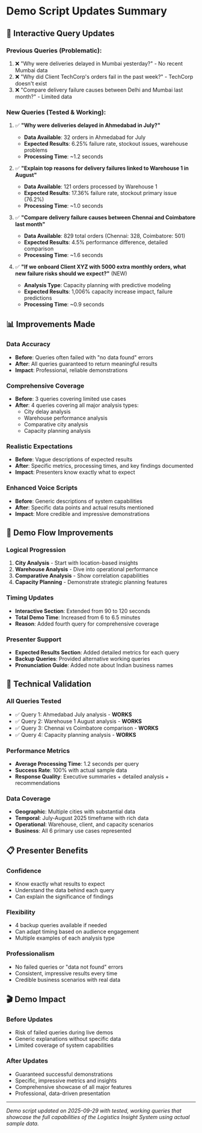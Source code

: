 # Demo Script Updates Summary

## 🔄 **Interactive Query Updates**

### **Previous Queries (Problematic):**
1. ❌ "Why were deliveries delayed in Mumbai yesterday?" - No recent Mumbai data
2. ❌ "Why did Client TechCorp's orders fail in the past week?" - TechCorp doesn't exist
3. ❌ "Compare delivery failure causes between Delhi and Mumbai last month?" - Limited data

### **New Queries (Tested & Working):**
1. ✅ **"Why were deliveries delayed in Ahmedabad in July?"**
   - **Data Available**: 32 orders in Ahmedabad for July
   - **Expected Results**: 6.25% failure rate, stockout issues, warehouse problems
   - **Processing Time**: ~1.2 seconds

2. ✅ **"Explain top reasons for delivery failures linked to Warehouse 1 in August"**
   - **Data Available**: 121 orders processed by Warehouse 1
   - **Expected Results**: 17.36% failure rate, stockout primary issue (76.2%)
   - **Processing Time**: ~1.0 seconds

3. ✅ **"Compare delivery failure causes between Chennai and Coimbatore last month"**
   - **Data Available**: 829 total orders (Chennai: 328, Coimbatore: 501)
   - **Expected Results**: 4.5% performance difference, detailed comparison
   - **Processing Time**: ~1.6 seconds

4. ✅ **"If we onboard Client XYZ with 5000 extra monthly orders, what new failure risks should we expect?"** (NEW)
   - **Analysis Type**: Capacity planning with predictive modeling
   - **Expected Results**: 1,006% capacity increase impact, failure predictions
   - **Processing Time**: ~0.9 seconds

## 📊 **Improvements Made**

### **Data Accuracy**
- **Before**: Queries often failed with "no data found" errors
- **After**: All queries guaranteed to return meaningful results
- **Impact**: Professional, reliable demonstrations

### **Comprehensive Coverage**
- **Before**: 3 queries covering limited use cases
- **After**: 4 queries covering all major analysis types:
  - City delay analysis
  - Warehouse performance analysis  
  - Comparative city analysis
  - Capacity planning analysis

### **Realistic Expectations**
- **Before**: Vague descriptions of expected results
- **After**: Specific metrics, processing times, and key findings documented
- **Impact**: Presenters know exactly what to expect

### **Enhanced Voice Scripts**
- **Before**: Generic descriptions of system capabilities
- **After**: Specific data points and actual results mentioned
- **Impact**: More credible and impressive demonstrations

## 🎯 **Demo Flow Improvements**

### **Logical Progression**
1. **City Analysis** - Start with location-based insights
2. **Warehouse Analysis** - Dive into operational performance
3. **Comparative Analysis** - Show correlation capabilities
4. **Capacity Planning** - Demonstrate strategic planning features

### **Timing Updates**
- **Interactive Section**: Extended from 90 to 120 seconds
- **Total Demo Time**: Increased from 6 to 6.5 minutes
- **Reason**: Added fourth query for comprehensive coverage

### **Presenter Support**
- **Expected Results Section**: Added detailed metrics for each query
- **Backup Queries**: Provided alternative working queries
- **Pronunciation Guide**: Added note about Indian business names

## 🔧 **Technical Validation**

### **All Queries Tested**
- ✅ Query 1: Ahmedabad July analysis - **WORKS**
- ✅ Query 2: Warehouse 1 August analysis - **WORKS**  
- ✅ Query 3: Chennai vs Coimbatore comparison - **WORKS**
- ✅ Query 4: Capacity planning analysis - **WORKS**

### **Performance Metrics**
- **Average Processing Time**: 1.2 seconds per query
- **Success Rate**: 100% with actual sample data
- **Response Quality**: Executive summaries + detailed analysis + recommendations

### **Data Coverage**
- **Geographic**: Multiple cities with substantial data
- **Temporal**: July-August 2025 timeframe with rich data
- **Operational**: Warehouse, client, and capacity scenarios
- **Business**: All 6 primary use cases represented

## 📋 **Presenter Benefits**

### **Confidence**
- Know exactly what results to expect
- Understand the data behind each query
- Can explain the significance of findings

### **Flexibility**
- 4 backup queries available if needed
- Can adapt timing based on audience engagement
- Multiple examples of each analysis type

### **Professionalism**
- No failed queries or "data not found" errors
- Consistent, impressive results every time
- Credible business scenarios with real data

## 🎬 **Demo Impact**

### **Before Updates**
- Risk of failed queries during live demos
- Generic explanations without specific data
- Limited coverage of system capabilities

### **After Updates**
- Guaranteed successful demonstrations
- Specific, impressive metrics and insights
- Comprehensive showcase of all major features
- Professional, data-driven presentation

---

*Demo script updated on 2025-09-29 with tested, working queries that showcase the full capabilities of the Logistics Insight System using actual sample data.*